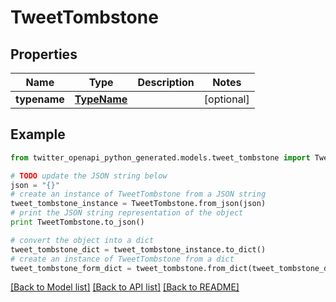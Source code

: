 # TweetTombstone


## Properties

Name | Type | Description | Notes
------------ | ------------- | ------------- | -------------
**typename** | [**TypeName**](TypeName.md) |  | [optional] 

## Example

```python
from twitter_openapi_python_generated.models.tweet_tombstone import TweetTombstone

# TODO update the JSON string below
json = "{}"
# create an instance of TweetTombstone from a JSON string
tweet_tombstone_instance = TweetTombstone.from_json(json)
# print the JSON string representation of the object
print TweetTombstone.to_json()

# convert the object into a dict
tweet_tombstone_dict = tweet_tombstone_instance.to_dict()
# create an instance of TweetTombstone from a dict
tweet_tombstone_form_dict = tweet_tombstone.from_dict(tweet_tombstone_dict)
```
[[Back to Model list]](../README.md#documentation-for-models) [[Back to API list]](../README.md#documentation-for-api-endpoints) [[Back to README]](../README.md)


